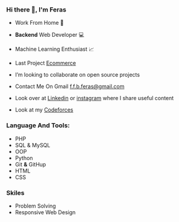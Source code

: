 ### Hi there 👋, I'm Feras

- Work From Home :house_with_garden:
- **Backend** Web Developer :computer:
- Machine Learning Enthusiast :chart_with_upwards_trend:
- Last Project [Ecommerce](https://github.com/Feras-Barahmeh/Ecommerce)
- I’m looking to collaborate on open source projects 
- Contact Me On Gmail <f.f.b.feras@gmail.com>

- Look over at [Linkedin](https://www.linkedin.com/in/feras-barahmeh/) or [instagram](https://www.instagram.com/feras.barahmeh/) where I share useful content
- Look at my [Codeforces](https://codeforces.com/profile/Feras.Barahmeh)

### Language And Tools:
  - PHP 
  - SQL & MySQL
  - OOP
  - Python
  - Git **&** GitHup
  - HTML
  - CSS

### Skiles
  - Problem Solving
  - Responsive Web Design
